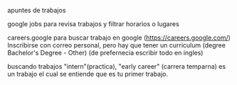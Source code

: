 apuntes de trabajos

google jobs para revisa trabajos y filtrar horarios o lugares 

careers.google para buscar trabajo en google (https://careers.google.com/)
Inscribirse con correo personal, pero hay que tener un curriculum (degree Bachelor's Degree - Other)
(de prefernecia escribir todo en ingles)

buscando trabajos "intern"(practica), "early career" (carrera temparna) es un trabajo el cual se entiende que es tu primer trabajo.
